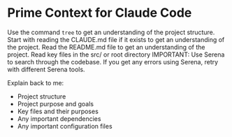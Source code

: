 # Prime Context for Claude Code
Use the command `tree` to get an understanding of the project structure.
Start with reading the CLAUDE.md file if it exists to get an understanding of the project.
Read the README.md file to get an understanding of the project.
Read key files in the src/ or root directory
IMPORTANT: Use Serena to search through the codebase. If you get any errors using Serena, retry with different Serena tools.

Explain back to me:
- Project structure
- Project purpose and goals
- Key files and their purposes
- Any important dependencies
- Any important configuration files